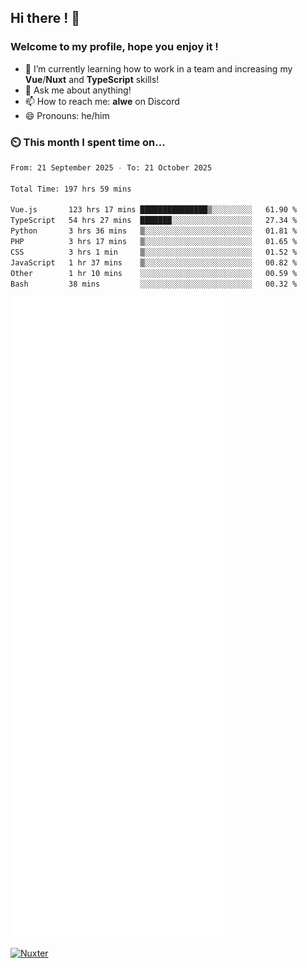 ## Hi there ! 👋

### Welcome to my profile, hope you enjoy it !

- 🌱 I’m currently learning how to work in a team and increasing my **Vue**/**Nuxt** and **TypeScript** skills!
- 💬 Ask me about anything!
- 📫 How to reach me: **alwe** on Discord
- 😄 Pronouns: he/him

### ⏲️ This month I spent time on...

<!--START_SECTION:waka-->

```bash
From: 21 September 2025 - To: 21 October 2025

Total Time: 197 hrs 59 mins

Vue.js       123 hrs 17 mins ███████████████▒░░░░░░░░░   61.90 %
TypeScript   54 hrs 27 mins  ███████░░░░░░░░░░░░░░░░░░   27.34 %
Python       3 hrs 36 mins   ▒░░░░░░░░░░░░░░░░░░░░░░░░   01.81 %
PHP          3 hrs 17 mins   ▒░░░░░░░░░░░░░░░░░░░░░░░░   01.65 %
CSS          3 hrs 1 min     ▒░░░░░░░░░░░░░░░░░░░░░░░░   01.52 %
JavaScript   1 hr 37 mins    ▒░░░░░░░░░░░░░░░░░░░░░░░░   00.82 %
Other        1 hr 10 mins    ░░░░░░░░░░░░░░░░░░░░░░░░░   00.59 %
Bash         38 mins         ░░░░░░░░░░░░░░░░░░░░░░░░░   00.32 %
```

<!--END_SECTION:waka-->

![Metrics](./github-metrics.svg)

[![Nuxter](https://nuxters.nuxt.com/card/zAlweNy26/og.png)](https://nuxters.nuxt.com/zAlweNy26)
